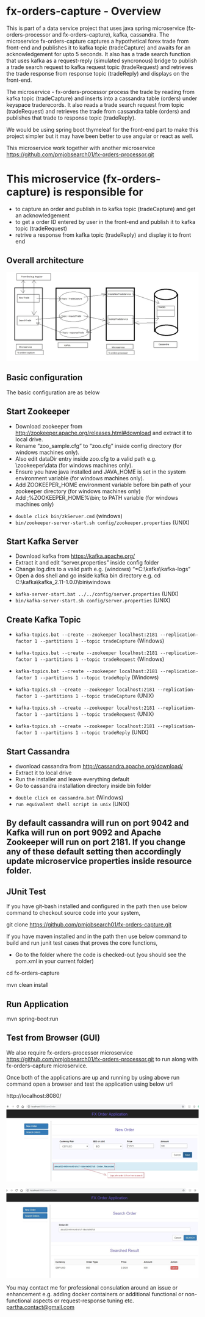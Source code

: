 # fx-orders-capture - Overview

This is part of a data service project that uses java spring microservice (fx-orders-processor and fx-orders-capture), kafka, cassandra. The microservice fx-orders-capture captures a hypothetical forex trade from front-end and publishes it to kafka topic (tradeCapture) and awaits for an acknowledgement for upto 5 seconds. It also has a trade search function that uses kafka as a request-reply (simulated syncronous) bridge to publish a trade search request to kafka request topic (tradeRequest) and retrieves the trade response from response topic (tradeReply) and displays on the front-end.

The microservice - fx-orders-processor process the trade by reading from kafka topic (tradeCapture) and inserts into a cassandra table (orders) under keyspace traderecords. It also reads a trade search request from topic (tradeRequest) and retrieves the trade from cassandra table (orders) and publishes that trade to response topic (tradeReply).

We would be using spring boot thymeleaf for the front-end part to make this project simpler but it may have been better to use angular or react as well. 

This microservice work together with another microservice https://github.com/pmjobsearch01/fx-orders-processor.git


# This microservice (fx-orders-capture) is responsible for 

* to capture an order and publish in to kafka topic (tradeCapture) and get an acknowledgement
* to get a order ID entered by user in the front-end and publish it to kafka topic (tradeRequest) 
* retrive a response from kafka topic (tradeReply) and display it to front end

## Overall architecture
![architecture](doc/architecture.jpg)


## Basic configuration

The basic configuration are as below

## Start Zookeeper
* Download zookeeper from http://zookeeper.apache.org/releases.html#download and extract it to local drive. 
* Rename “zoo_sample.cfg” to “zoo.cfg” inside config directory (for windows machines only). 
* Also edit dataDir entry inside zoo.cfg to a valid path e.g. \zookeeper\data (for windows machines only).
* Ensure you have java installed and JAVA_HOME is set in the system environment variable (for windows machines only). 
* Add ZOOKEEPER_HOME environment variable before bin path of your zookeeper directory (for windows machines only)
* Add ;%ZOOKEEPER_HOME%\bin; to PATH variable (for windows machines only)

- `double click bin/zkServer.cmd` (windows)
- `bin/zookeeper-server-start.sh config/zookeeper.properties` (UNIX)


## Start Kafka Server
* Download kafka from https://kafka.apache.org/
* Extract it and edit “server.properties” inside config folder
* Change log.dirs to a valid path e.g. (windows) “=C:\\kafka\\kafka-logs”
* Open a dos shell and go inside kafka bin directory e.g. cd C:\kafka\kafka_2.11-1.0.0\bin\windows

- `kafka-server-start.bat ../../config/server.properties` (UNIX)
- `bin/kafka-server-start.sh config/server.properties` (UNIX)

## Create Kafka Topic
- `kafka-topics.bat --create --zookeeper localhost:2181 --replication-factor 1 --partitions 1 --topic tradeCapture` (Windows)

- `kafka-topics.bat --create --zookeeper localhost:2181 --replication-factor 1 --partitions 1 --topic tradeRequest` (Windows)

- `kafka-topics.bat --create --zookeeper localhost:2181 --replication-factor 1 --partitions 1 --topic tradeReply` (Windows)

- `kafka-topics.sh --create --zookeeper localhost:2181 --replication-factor 1 --partitions 1 --topic tradeCapture` (UNIX)

- `kafka-topics.sh --create --zookeeper localhost:2181 --replication-factor 1 --partitions 1 --topic tradeRequest` (UNIX)

- `kafka-topics.sh --create --zookeeper localhost:2181 --replication-factor 1 --partitions 1 --topic tradeReply` (UNIX)


## Start Cassandra
* dwonload cassandra from http://cassandra.apache.org/download/
* Extract it to local drive
* Run the installer and leave everything default
* Go to cassandra installation directory inside bin folder

- `double click on cassandra.bat` (Windows)
- `run equivalent shell script in unix` (UNIX)


## By default cassandra will run on port 9042 and Kafka will run on port 9092 and Apache Zookeeper will run on port 2181. If you change any of these default setting then accordingly update microservice properties inside resource folder.


JUnit Test
------------------

If you have git-bash installed and configured in the path then use below command to checkout source code into your system,

git clone https://github.com/pmjobsearch01/fx-orders-capture.git

If you have maven installed and in the path then use below command to build and run junit test cases that proves the core functions,

- Go to the folder where the code is checked-out (you should see the pom.xml in your current folder)

cd fx-orders-capture

mvn clean install

Run Application
--------------------------
mvn spring-boot:run

Test from Browser (GUI)
-------------------------
We also require fx-orders-processor microservice https://github.com/pmjobsearch01/fx-orders-processor.git to run along with fx-orders-capture microservice.

Once both of the applications are up and running by using above run command open a browser and test the application using below url

http://localhost:8080/



![newOrder](doc/newOrder.jpg)

![searchOrder](doc/searchOrder.jpg)


You may contact me for professional consulation around an issue or enhancement e.g. adding docker containers or additional functional or non-functional aspects or request-response tuning etc. partha.contact@gmail.com 
